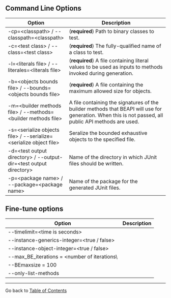 
## Command Line Options


| Option    | Description |
| -----------------------------------------|  ------- |
| -cp=\<classpath\>  / --classpath=\<classpath\> |   (**required**) Path to  binary classes to test. |
| -c=\<test class\> / --class=\<test class\> | (**required**) The fully-qualified name of a class to test. |
| -l=\<literals file\> / --literales=\<literals file\> | (**required**) A file containing literal values to be used as inputs to methods invoked during generation. |
| -b=\<objects bounds file\>  / --bounds=\<objects bounds file\>  |  (**required**)  A file containing the maximum allowed size for objects.      |
| -m=\<builder methods file\> / --methods=\<builder methods file\>   | A file containing the signatures of the builder methods that BEAPI will use for generation. When this is not passed, all public API methods are used.        |
| -s=\<serialize objects file\> / --serialize=\<serialize object file\>| Seralize the bounded exhaustive objects to the specified file.        |
| -d=\<test output directory\> / --output-dir=\<test output directory\>|Name of the directory in which JUnit files should be written. |
| -p=\<package name\> / --package=\<package name\>| Name of the package for the generated JUnit files.|


## Fine-tune options



| Option    | Description |
| -----------------------------------------|  ------- |
| --timelimit=\<time is seconds\>   		 |         |
| --instance-generics-integer=\<true / false\>    |          |
| --instance-object-integer=\<true / false\>    |          |
| --max_BE_iterations = \<number of iterations\ |         |
| --BEmaxsize = 100								  ||
| --only-list-methods				|			|



* * *

Go back to [Table of Contents](README.md)
